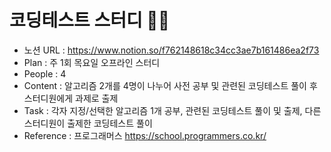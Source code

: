  # 코딩테스트 스터디 👩‍💻
- 노션 URL : https://www.notion.so/f762148618c34cc3ae7b161486ea2f73
- Plan : 주 1회 목요일 오프라인 스터디
- People : 4
- Content : 알고리즘 2개를 4명이 나누어 사전 공부 및 관련된 코딩테스트 풀이 후 스터디원에게 과제로 출제 
- Task : 각자 지정/선택한 알고리즘 1개 공부, 관련된 코딩테스트 풀이 및 출제, 다른 스터디원이 출제한 코딩테스트 풀이 
- Reference : 프로그래머스 https://school.programmers.co.kr/

